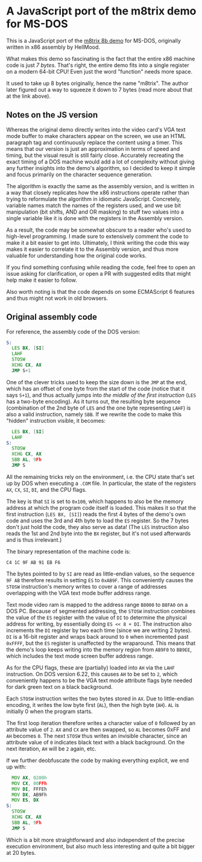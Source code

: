 # A JavaScript port of the m8trix demo for MS-DOS

This is a JavaScript port of the [m8trix 8b demo](http://www.pouet.net/prod.php?which=63126) for MS-DOS,
originally written in x86 assembly by HellMood.

What makes this demo so fascinating is the fact
that the entire x86 machine code is just *7 bytes*.
That's right, the entire demo fits into a single register on a modern 64-bit CPU!
Even just the word "function" needs more space.

It used to take up 8 bytes originally, hence the name "m8trix".
The author later figured out a way to squeeze it down to 7 bytes
(read more about that at the link above).

## Notes on the JS version

Whereas the original demo directly writes into the video card's VGA text mode buffer
to make characters appear on the screen,
we use an HTML paragraph tag and continuously replace the content using a timer.
This means that our version is just an approximation in terms of speed and timing,
but the visual result is still fairly close.
Accurately recreating the exact timing of a DOS machine would add a lot of complexity without giving any further insights into the demo's algorithm,
so I decided to keep it simple and focus primarily on the character sequence generation.

The algorithm is exactly the same as the assembly version,
and is written in a way that closely replicates how the x86 instructions operate
rather than trying to reformulate the algorithm in idiomatic JavaScript.
Concretely, variable names match the names of the registers used,
and we use bit manipulation (bit shifts, AND and OR masking) to stuff two values
into a single variable like it is done with the registers in the Assembly version.

As a result,
the code may be somewhat obscure to a reader who's used to high-level programming.
I made sure to extensively comment the code to make it a bit easier to get into.
Ultimately, I think writing the code this way makes it easier to correlate it to the Assembly version,
and thus more valuable for understanding how the original code works.

If you find something confusing while reading the code,
feel free to open an issue asking for clarification,
or open a PR with suggested edits that might help make it easier to follow.

Also worth noting is that the code depends on some ECMAScript 6 features and thus might not work in old browsers.

## Original assembly code

For reference, the assembly code of the DOS version:

```asm
S:
  LES BX, [SI]
  LAHF
  STOSW
  XCHG CX, AX
  JMP S+1
```

One of the clever tricks used to keep the size down is the `JMP` at the end,
which has an offset of one byte from the start of the code (notice that it says `S+1`),
and thus actually jumps into *the middle of the first instruction* (`LES` has a two-byte encoding).
As it turns out, the resulting byte sequence (combination of the 2nd byte of `LES` and the one byte representing `LAHF`) is also a valid instruction,
namely `SBB`.
If we rewrite the code to make this "hidden" instruction visible, it becomes:

```asm
  LES BX, [SI]
  LAHF
S:
  STOSW
  XCHG CX, AX
  SBB AL, 9Fh
  JMP S
```

All the remaining tricks rely on the environment,
i.e. the CPU state that's set up by DOS when executing a `.COM` file.
In particular, the state of the registers `AX`, `CX`, `SI`, `DI`, and the CPU flags.

The key is that `SI` is set to `0x100`,
which happens to also be the memory address at which the program code itself is loaded.
This makes it so that the first instruction (`LES BX, [SI]`) reads the first 4 bytes of the demo's own code
and uses the 3rd and 4th byte to load the `ES` register.
So the 7 bytes don't just hold the code,
they also serve as data!
(The `LES` instruction also reads the 1st and 2nd byte into the `BX` register,
but it's not used afterwards and is thus irrelevant.)

The binary representation of the machine code is:

```
C4 1C 9F AB 91 EB F6
```

The bytes pointed to by `SI` are read as little-endian values,
so the sequence `9F AB` therefore results in setting `ES` to `0xAB9F`.
This conveniently causes the `STOSW` instruction's memory writes
to cover a range of addresses overlapping with the VGA text mode buffer address range.

Text mode video ram is mapped to the address range `B8000` to `B8FA0` on a DOS PC.
Because of segmented addressing,
the `STOSW` instruction combines the value of the `ES` register with the value of `DI` to determine the physical address for writing,
by essentially doing `ES << 8 + DI`.
The instruction also increments the `DI` register by two each time (since we are writing 2 bytes).
`DI` is a 16-bit register and wraps back around to `0` when incremented past `0xFFFF`,
but the `ES` register is unaffected by the wraparound.
This means that the demo's loop keeps writing into the memory region from `AB9F0` to `BB9EE`,
which includes the text mode screen buffer address range.

As for the CPU flags, these are (partially) loaded into `AH` via the `LAHF` instruction.
On DOS version 6.22, this causes `AH` to be set to `2`,
which conveniently happens to be the VGA text mode attribute flags byte needed for
dark green text on a black background.

Each `STOSW` instruction writes the two bytes stored in `AX`.
Due to little-endian encoding, it writes the low byte first (`AL`),
then the high byte (`AH`).
`AL` is initially 0 when the program starts.

The first loop iteration therefore writes a character value of `0` followed by an attribute value of `2`.
`AX` and `CX` are then swapped, so `AL` becomes 0xFF and `AH` becomes `0`.
The next `STOSW` thus writes an invisible character,
since an attribute value of `0` indicates black text with a black background.
On the next iteration, `AH` will be `2` again, etc.

If we further deobfuscate the code by making everything explicit, we end up with:

```asm
  MOV AX, 0200h
  MOV CX, 00FFh
  MOV DI, FFFEh
  MOV DX, AB9Fh
  MOV ES, DX
S:
  STOSW
  XCHG CX, AX
  SBB AL, 9Fh
  JMP S
```

Which is a bit more straightforward and also independent of the precise execution environment,
but also much less interesting and quite a bit bigger at 20 bytes.
